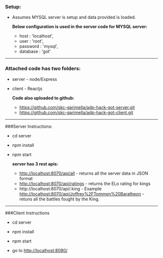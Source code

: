 ### Setup:
* Assumes MYSQL server is setup and data provided is loaded. 
    
    **Below configuration is used in the server code for MYSQL server:**
    * host     : 'localhost',
    * user     : 'root',
    * password : 'mysql',
    * database : 'got'


----------


### Attached code has two folders:
* server - node/Express
* client - Reactjs
    
    **Code also uploaded to github:**
    * https://github.com/skc-garimella/adp-hack-got-server.git
    * https://github.com/skc-garimella/adp-hack-got-client.git

----------

###Server Instructions:

* cd server
* npm install 
* npm start

    **server has 3 rest apis:**
    * [http://localhost:8070/api/all][1]  - returns all the server data in JSON format
    * [http://localhost:8070/api/ratings][2]  - returns the ELo rating for kings
    * http://localhost:8070/api/:king  - Example [http://localhost:8070/api/Joffrey%2FTommen%20Baratheon][3] - retuns all the battles fought by the King.

----------

###Client Instructions
* cd server
* npm install 
* npm start
* go to [http://localhost:8080/][4]


  [1]: http://localhost:8070/api/all
  [2]: http://localhost:8070/api/ratings
  [3]: http://localhost:8070/api/Joffrey%2FTommen%20Baratheon
  [4]: http://localhost:8080/
